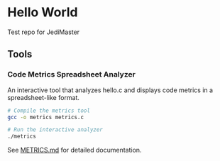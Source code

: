 # Hello World
 Test repo for JediMaster

## Tools

### Code Metrics Spreadsheet Analyzer
An interactive tool that analyzes hello.c and displays code metrics in a spreadsheet-like format.

```bash
# Compile the metrics tool
gcc -o metrics metrics.c

# Run the interactive analyzer
./metrics
```

See [METRICS.md](METRICS.md) for detailed documentation.